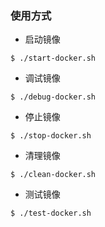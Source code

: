 
### 使用方式

* 启动镜像


```shell
$ ./start-docker.sh
```

* 调试镜像

```shell
$ ./debug-docker.sh
```

* 停止镜像

```shell
$ ./stop-docker.sh
```

* 清理镜像

```shell
$ ./clean-docker.sh
```

* 测试镜像

```shell
$ ./test-docker.sh
```

